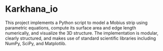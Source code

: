 # Karkhana_io
This project implements a Python script to model a Mobius strip using parametric equations, compute its surface area and edge length numerically, and visualize the 3D structure. The implementation is modular, clearly structured, and makes use of standard scientific libraries including NumPy, SciPy, and Matplotlib.

